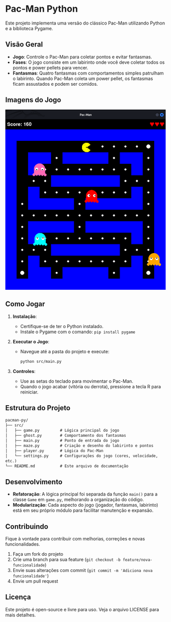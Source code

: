 # Pac-Man Python

Este projeto implementa uma versão do clássico Pac-Man utilizando Python e a biblioteca Pygame.

## Visão Geral

- **Jogo**: Controle o Pac-Man para coletar pontos e evitar fantasmas.
- **Fases**: O jogo consiste em um labirinto onde você deve coletar todos os pontos e power pellets para vencer.
- **Fantasmas**: Quatro fantasmas com comportamentos simples patrulham o labirinto. Quando Pac-Man coleta um power pellet, os fantasmas ficam assustados e podem ser comidos.

## Imagens do Jogo

![Durante o Jogo](/assets/1.2025-02-24%2020-44-59.png)

## Como Jogar

1. **Instalação**: 
   - Certifique-se de ter o Python instalado.
   - Instale o Pygame com o comando: `pip install pygame`

2. **Executar o Jogo**:
   - Navegue até a pasta do projeto e execute:
     ```bash
     python src/main.py
     ```

3. **Controles**:
   - Use as setas do teclado para movimentar o Pac-Man.
   - Quando o jogo acabar (vitória ou derrota), pressione a tecla R para reiniciar.

## Estrutura do Projeto

```
pacman-py/
├── src/
│   ├── game.py         # Lógica principal do jogo
│   ├── ghost.py        # Comportamento dos fantasmas
│   ├── main.py         # Ponto de entrada do jogo
│   ├── maze.py         # Criação e desenho do labirinto e pontos
│   ├── player.py       # Lógica do Pac-Man
│   └── settings.py     # Configurações do jogo (cores, velocidade, etc.)
└── README.md           # Este arquivo de documentação
```

## Desenvolvimento

- **Refatoração**: A lógica principal foi separada da função `main()` para a classe `Game` em `game.py`, melhorando a organização do código.
- **Modularização**: Cada aspecto do jogo (jogador, fantasmas, labirinto) está em seu próprio módulo para facilitar manutenção e expansão.

## Contribuindo

Fique à vontade para contribuir com melhorias, correções e novas funcionalidades.

1. Faça um fork do projeto
2. Crie uma branch para sua feature (`git checkout -b feature/nova-funcionalidade`)
3. Envie suas alterações com commit (`git commit -m 'Adiciona nova funcionalidade'`)
4. Envie um pull request

## Licença

Este projeto é open-source e livre para uso. Veja o arquivo LICENSE para mais detalhes.
